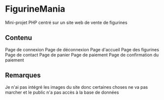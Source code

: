 # FigurineMania
Mini-projet PHP centré sur un site web de vente de figurines
## Contenu
Page de connexion
Page de déconnexion
Page d'accueil
Page des figurines
Page de contact
Page de panier
Page de paiement
Page de confirmation du paiement

## Remarques
Je n'ai pas intégré les images du site donc certaines choses ne va pas marcher et le public n'a pas accès à la base de données
